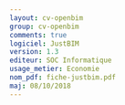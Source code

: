 ```yaml
---
layout: cv-openbim
group: cv-openbim
comments: true
logiciel: JustBIM
version: 1.3
editeur: SOC Informatique
usage_metier: Economie
nom_pdf: fiche-justbim.pdf
maj: 08/10/2018
---
```


